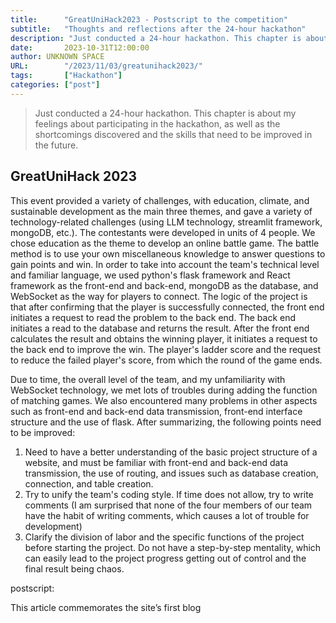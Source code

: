 ```yaml
---
title:      "GreatUniHack2023 - Postscript to the competition"
subtitle:   "Thoughts and reflections after the 24-hour hackathon"
description: "Just conducted a 24-hour hackathon. This chapter is about my feelings about participating in the hackathon, as well as the shortcomings discovered and the skills that need to be improved in the future."
date:       2023-10-31T12:00:00
author: UNKNOWN SPACE
URL:        "/2023/11/03/greatunihack2023/"
tags:       ["Hackathon"]
categories: ["post"]
---
```


<!-- >刚刚进行了一场时长24小时的hackathon，本章作为此次参加hackathon的感受，以及发现的不足和以后需要提高的技能。 -->
>Just conducted a 24-hour hackathon. This chapter is about my feelings about participating in the hackathon, as well as the shortcomings discovered and the skills that need to be improved in the future.

<!--more-->
## GreatUniHack 2023

This event provided a variety of challenges, with education, climate, and sustainable development as the main three themes, and gave a variety of technology-related challenges (using LLM technology, streamlit framework, mongoDB, etc.). The contestants were developed in units of 4 people. We chose education as the theme to develop an online battle game. The battle method is to use your own miscellaneous knowledge to answer questions to gain points and win. In order to take into account the team's technical level and familiar language, we used python's flask framework and React framework as the front-end and back-end, mongoDB as the database, and WebSocket as the way for players to connect. The logic of the project is that after confirming that the player is successfully connected, the front end initiates a request to read the problem to the back end. The back end initiates a read to the database and returns the result. After the front end calculates the result and obtains the winning player, it initiates a request to the back end to improve the win. The player's ladder score and the request to reduce the failed player's score, from which the round of the game ends.

<!-- 此次活动提供了多种挑战，以教育，气候，以及可持续发展作为主要三大主题，并且给予了多种技术相关的挑战（运用LLM技术，streamlit框架，mongoDB等等）。参赛选手以4人为单位进行开发，我们选取了教育作为主题，开发一个在线对战游戏，对战方式是运用自己的杂学知识来进行答题从而获得分数，赢取胜利。为了照顾到团队的技术水平以及熟悉的语言，我们使用了python的flask框架和React框架作为前后端，使用mongoDB作为数据库，以及使用WebSocket作为玩家连接的方式。项目的逻辑是在确认玩家成功连接之后，由前端对后端发起读取问题的请求，后端向数据库发起读取并返回结果，在前端计算结果得到获胜的玩家之后，向后端发起提高获胜玩家的天梯分数并减少失败玩家的分数的请求，自此一轮游戏结束。 -->

Due to time, the overall level of the team, and my unfamiliarity with WebSocket technology, we met lots of troubles during adding the function of matching games. We also encountered many problems in other aspects such as front-end and back-end data transmission, front-end interface structure and the use of flask. After summarizing, the following points need to be improved:

<!-- 由于时间，团队的整体水平以及本人对WebSocket的技术并不熟悉，我们并未成功加入匹配游戏的功能。我们在其他的例如前后端的数据传输，前端的界面结构以及flask的使用上也遇到了诸多问题。总结过后需要提升的为以下几点： -->

1. Need to have a better understanding of the basic project structure of a website, and must be familiar with front-end and back-end data transmission, the use of routing, and issues such as database creation, connection, and table creation.
2. Try to unify the team's coding style. If time does not allow, try to write comments (I am surprised that none of the four members of our team have the habit of writing comments, which causes a lot of trouble for development)
3. Clarify the division of labor and the specific functions of the project before starting the project. Do not have a step-by-step mentality, which can easily lead to the project progress getting out of control and the final result being chaos.

<!-- 1. 需要对一个网站基本的项目结构更加了解，要熟悉前后端的数据传输，路由的使用以及数据库从创建，连接到建表等问题
2. 尽量对团队的代码风格进行统一，如果时间不允许，尽量编写注释（很惊讶我们团队四个人都没有写注释的习惯，这对开发造成了不小的困扰）
3. 明确分工，在进行项目之前明确项目的具体功能，不要抱着走一步看一步的心态，容易导致项目进度失去控制，最后一片混乱的结果 -->

postscript:

<!-- 附言： -->

This article commemorates the site’s first blog

<!-- 以此文章纪念站点的第一篇博客 -->



